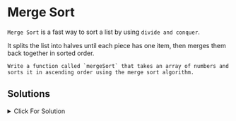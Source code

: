 # Merge Sort

`Merge Sort` is a fast way to sort a list by using `divide and conquer`.

It splits the list into halves until each piece has one item, then merges them back together in sorted order.

```
Write a function called `mergeSort` that takes an array of numbers and sorts it in ascending order using the merge sort algorithm.
```

## Solutions

<details>
  <summary>Click For Solution</summary>

```JS
let arr = [5, 2, 9, 1, 3];

function mergeSort(arr) {
    if (arr.length <= 1) {
        return arr;
    }

    const mid = Math.floor(arr.length / 2);
    const left = mergeSort(arr.slice(0, mid));
    const right = mergeSort(arr.slice(mid));

    return merge(left, right);
}

function merge(left, right) {
    let result = [];
    let i = 0;
    let j = 0;

    // Merge both arrays in sorted order
    while (i < left.length && j < right.length) {
        if (left[i] < right[j]) {
            result.push(left[i]);
            i++;
        } else {
            result.push(right[j]);
            j++;
        }
    }

    // Add remaining elements (if any)
    return result.concat(left.slice(i)).concat(right.slice(j));
}

const result = mergeSort(arr);
console.log(result); // Output: [1, 2, 3, 5, 9]
```

</details>
